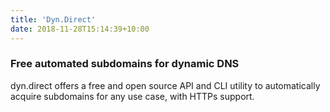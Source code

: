 ```yaml
---
title: 'Dyn.Direct'
date: 2018-11-28T15:14:39+10:00
---
```


### Free automated subdomains for dynamic DNS

dyn.direct offers a free and open source API and CLI utility to automatically acquire subdomains for any use case, with
HTTPs support.
